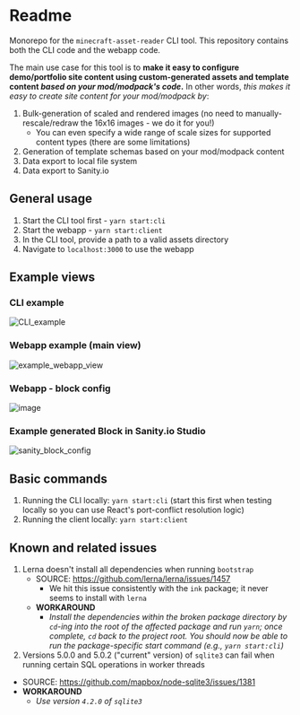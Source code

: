 # Readme

Monorepo for the `minecraft-asset-reader` CLI tool. This repository contains both the CLI code and the webapp code.

The main use case for this tool is to **make it easy to configure demo/portfolio site content using custom-generated assets and template content _based on your mod/modpack's code_.** In other words, _this makes it easy to create site content for your mod/modpack by_:

1. Bulk-generation of scaled and rendered images (no need to manually-rescale/redraw the 16x16 images - we do it for you!)
   - You can even specify a wide range of scale sizes for supported content types (there are some limitations)
2. Generation of template schemas based on your mod/modpack content
3. Data export to local file system
4. Data export to Sanity.io

## General usage

1. Start the CLI tool first - `yarn start:cli`
2. Start the webapp - `yarn start:client`
3. In the CLI tool, provide a path to a valid assets directory
4. Navigate to `localhost:3000` to use the webapp

## Example views

### CLI example

![CLI_example](https://user-images.githubusercontent.com/14364659/117087411-f9fd2480-ad14-11eb-8b13-d842e4b5b1d7.png)

### Webapp example (main view)

![example_webapp_view](https://user-images.githubusercontent.com/14364659/117087431-0b463100-ad15-11eb-9142-7a6f4204bbfe.png)

### Webapp - block config
![image](https://user-images.githubusercontent.com/14364659/117509893-a70fb100-af50-11eb-9645-d1d3d89a95a1.png)

### Example generated Block in Sanity.io Studio

![sanity_block_config](https://user-images.githubusercontent.com/14364659/117087533-60824280-ad15-11eb-8b51-9d9b83edfb0e.png)

## Basic commands

1. Running the CLI locally: `yarn start:cli` (start this first when testing locally so you can use React's port-conflict resolution logic)
2. Running the client locally: `yarn start:client`

## Known and related issues

1. Lerna doesn't install all dependencies when running `bootstrap`
   - SOURCE: https://github.com/lerna/lerna/issues/1457
     - We hit this issue consistently with the `ink` package; it never seems to install with `lerna`
   - **WORKAROUND**
     - _Install the dependencies within the broken package directory by `cd`-ing into the root of the affected package and run `yarn`; once complete, `cd` back to the project root. You should now be able to run the package-specific start command (e.g., `yarn start:cli`)_
2. Versions 5.0.0 and 5.0.2 ("current" version) of `sqlite3` can fail when running certain SQL operations in worker threads

- SOURCE: https://github.com/mapbox/node-sqlite3/issues/1381
- **WORKAROUND**
  - _Use version `4.2.0` of `sqlite3`_
